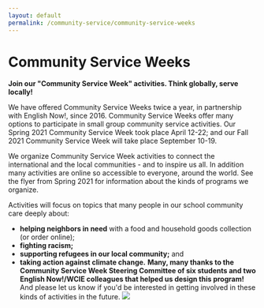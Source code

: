 ```yaml
---
layout: default
permalink: /community-service/community-service-weeks
---
```

# Community Service Weeks
**Join our "Community Service Week" activities. Think globally, serve locally!**

We have offered Community Service Weeks twice a year, in partnership with English Now!, since 2016. Community Service Weeks offer many options to participate in small group community service activities. Our Spring 2021 Community Service Week took place April 12-22; and our Fall 2021 Community Service Week will take place September 10-19.

We organize Community Service Week activities to connect the international and the local communities - and to inspire us all. In addition many activities are online so accessible to everyone, around the world. See the flyer from Spring 2021 for information about the kinds of programs we organize.

Activities will focus on topics that many people in our school community care deeply about:
- **helping neighbors in need** with a food and household goods collection (or order online);
- **fighting racism;**
- **supporting refugees in our local community;** and
- **taking action against climate change.**
**Many, many thanks to the Community Service Week Steering Committee of six students and two English Now!/WCIE colleagues that helped us design this program!** And please let us know if you'd be interested in getting involved in these kinds of activities in the future.
![](https://lh3.googleusercontent.com/2cSQWTfNXxZ3YNrJY8ZZ-jpRR11w6HAIyp4p_4XjOtH5KxPzfWgmDJjzwD9bQDXZDWOZJH-CYSvNOeumFlN_vzfFzvKS0ZztMfZ4rCKuo9b17PGohw1wmslMlX4wCr-cLbegJwae)
